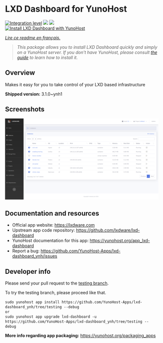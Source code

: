 <!--
N.B.: This README was automatically generated by https://github.com/YunoHost/apps/tree/master/tools/README-generator
It shall NOT be edited by hand.
-->

# LXD Dashboard for YunoHost

[![Integration level](https://dash.yunohost.org/integration/lxd-dashboard.svg)](https://dash.yunohost.org/appci/app/lxd-dashboard) ![](https://ci-apps.yunohost.org/ci/badges/lxd-dashboard.status.svg) ![](https://ci-apps.yunohost.org/ci/badges/lxd-dashboard.maintain.svg)  
[![Install LXD Dashboard with YunoHost](https://install-app.yunohost.org/install-with-yunohost.svg)](https://install-app.yunohost.org/?app=lxd-dashboard)

*[Lire ce readme en français.](./README_fr.md)*

> *This package allows you to install LXD Dashboard quickly and simply on a YunoHost server.
If you don't have YunoHost, please consult [the guide](https://yunohost.org/#/install) to learn how to install it.*

## Overview

Makes it easy for you to take control of your LXD based infrastructure

**Shipped version:** 3.1.0~ynh1



## Screenshots

![](./doc/screenshots/screenshot01.png)

## Documentation and resources

* Official app website: https://lxdware.com
* Upstream app code repository: https://github.com/lxdware/lxd-dashboard
* YunoHost documentation for this app: https://yunohost.org/app_lxd-dashboard
* Report a bug: https://github.com/YunoHost-Apps/lxd-dashboard_ynh/issues

## Developer info

Please send your pull request to the [testing branch](https://github.com/YunoHost-Apps/lxd-dashboard_ynh/tree/testing).

To try the testing branch, please proceed like that.
```
sudo yunohost app install https://github.com/YunoHost-Apps/lxd-dashboard_ynh/tree/testing --debug
or
sudo yunohost app upgrade lxd-dashboard -u https://github.com/YunoHost-Apps/lxd-dashboard_ynh/tree/testing --debug
```

**More info regarding app packaging:** https://yunohost.org/packaging_apps